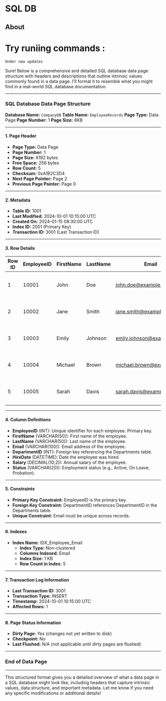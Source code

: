 # SQL DB 
## About
# Try runiing commands :
``
Under new updates
``

Sure! Below is a comprehensive and detailed SQL database data page structure with headers and descriptions that outline intrinsic values commonly found in a data page. I’ll format it to resemble what you might find in a real-world SQL database documentation.

---

### SQL Database Data Page Structure

**Database Name:** `CompanyDB`
**Table Name:** `EmployeeRecords`
**Page Type:** Data Page
**Page Number:** 1
**Page Size:** 8KB

---

#### 1. **Page Header**

- **Page Type:** Data Page
- **Page Number:** 1
- **Page Size:** 8192 bytes
- **Free Space:** 256 bytes
- **Row Count:** 5
- **Checksum:** 0xA1B2C3D4
- **Next Page Pointer:** Page 2
- **Previous Page Pointer:** Page 0

---

#### 2. **Metadata**

- **Table ID:** 1001
- **Last Modified:** 2024-10-01 10:15:00 UTC
- **Created On:** 2024-01-15 08:30:00 UTC
- **Index ID:** 2001 (Primary Key)
- **Transaction ID:** 3001 (Last Transaction ID)

---

#### 3. **Row Details**

| **Row ID** | **EmployeeID** | **FirstName** | **LastName** | **Email**               | **DepartmentID** | **HireDate**           | **Salary**  | **Status**   |
|------------|----------------|----------------|---------------|-------------------------|------------------|------------------------|-------------|--------------|
| 1          | 10001          | John           | Doe           | john.doe@example.com    | 10               | 2023-05-15 09:00:00 UTC| 60000.00    | Active       |
| 2          | 10002          | Jane           | Smith         | jane.smith@example.com   | 20               | 2022-03-20 09:00:00 UTC| 55000.00    | Active       |
| 3          | 10003          | Emily          | Johnson       | emily.johnson@example.com| 10               | 2021-11-10 09:00:00 UTC| 70000.00    | On Leave     |
| 4          | 10004          | Michael        | Brown         | michael.brown@example.com| 30               | 2020-06-05 09:00:00 UTC| 65000.00    | Active       |
| 5          | 10005          | Sarah          | Davis         | sarah.davis@example.com  | 20               | 2024-01-01 09:00:00 UTC| 72000.00    | Probation    |

---

#### 4. **Column Definitions**

- **EmployeeID** (INT): Unique identifier for each employee. Primary key.
- **FirstName** (VARCHAR(50)): First name of the employee.
- **LastName** (VARCHAR(50)): Last name of the employee.
- **Email** (VARCHAR(100)): Email address of the employee.
- **DepartmentID** (INT): Foreign key referencing the Departments table.
- **HireDate** (DATETIME): Date the employee was hired.
- **Salary** (DECIMAL(10,2)): Annual salary of the employee.
- **Status** (VARCHAR(20)): Employment status (e.g., Active, On Leave, Probation).

---

#### 5. **Constraints**

- **Primary Key Constraint:** EmployeeID is the primary key.
- **Foreign Key Constraint:** DepartmentID references DepartmentID in the Departments table.
- **Unique Constraint:** Email must be unique across records.

---

#### 6. **Indexes**

- **Index Name:** IDX_Employee_Email
  - **Index Type:** Non-clustered
  - **Columns Indexed:** Email
  - **Index Size:** 1 KB
  - **Row Count in Index:** 5

---

#### 7. **Transaction Log Information**

- **Last Transaction ID:** 3001
- **Transaction Type:** INSERT
- **Timestamp:** 2024-10-01 10:15:00 UTC
- **Affected Rows:** 1

---

#### 8. **Page Status Information**

- **Dirty Page:** Yes (changes not yet written to disk)
- **Checkpoint:** No
- **Last Flushed:** N/A (not applicable until dirty pages are flushed)

---

### End of Data Page

---

This structured format gives you a detailed overview of what a data page in a SQL database might look like, including headers that capture intrinsic values, data structure, and important metadata. Let me know if you need any specific modifications or additional details!
